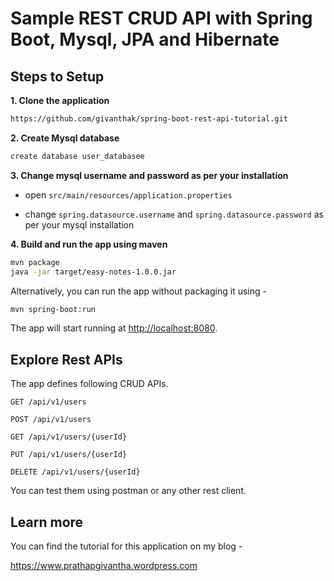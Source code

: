 # Sample REST CRUD API with Spring Boot, Mysql, JPA and Hibernate 

## Steps to Setup

**1. Clone the application**

```bash
https://github.com/givanthak/spring-boot-rest-api-tutorial.git
```

**2. Create Mysql database**
```bash
create database user_databasee
```

**3. Change mysql username and password as per your installation**

+ open `src/main/resources/application.properties`

+ change `spring.datasource.username` and `spring.datasource.password` as per your mysql installation

**4. Build and run the app using maven**

```bash
mvn package
java -jar target/easy-notes-1.0.0.jar
```

Alternatively, you can run the app without packaging it using -

```bash
mvn spring-boot:run
```

The app will start running at <http://localhost:8080>.

## Explore Rest APIs

The app defines following CRUD APIs.

    GET /api/v1/users
    
    POST /api/v1/users
    
    GET /api/v1/users/{userId}
    
    PUT /api/v1/users/{userId}
    
    DELETE /api/v1/users/{userId}

You can test them using postman or any other rest client.

## Learn more

You can find the tutorial for this application on my blog -

<https://www.prathapgivantha.wordpress.com>
